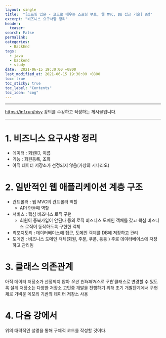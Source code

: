 ```yaml
---
layout: single
title:  "[스프링 입문 - 코드로 배우는 스프링 부트, 웹 MVC, DB 접근 기술] 8강"
excerpt: "비즈니스 요구사항 정리"
header:
  teaser: 
search: False
permalink:
categories: 
  - BackEnd
tags:
  - java
  - backend
  - study
date:  2021-06-15 19:30:00 +0800
last_modified_at: 2021-06-15 19:30:00 +0800
toc: true
toc_sticky: true
toc_label: "Contents"
toc_icon: "cog"
---
```

---

https://inf.run/hisy 강의를 수강하고 작성하는 게시물입니다.

---
# 1. 비즈니스 요구사항 정리

- 데이터 : 회원ID, 이름
- 기능 : 회원등록, 조회
- 아직 데이터 저장소가 선정되지 않음(가상의 시나리오)

# 2. 일반적인 웹 애플리케이션 계층 구조

- 컨트롤러 : 웹 MVC의 컨트롤러 역할
    - API 만들때 역할
- 서비스 : 핵심 비즈니스 로직 구현
    - 회원이 중복가입이 안된다 등의 로직 비즈니스 도메인 객체를 갖고 핵심 비즈니스 로직이 동작하도록 구현한 객체
- 리포지토리 : 데이터베이스에 접근, 도메인 객체를 DB에 저장하고 관리
- 도메인 : 비즈니스 도메인 객체(회원, 주문, 쿠폰, 등등 ) 주로 데이터베이스에 저장하고 관리됨

# 3. 클래스 의존관계

아직 데이터 저장소가 선정되지 않아 *우선 인터페이스로 구현* 클래스로 변경할 수 있도록 설계
저장소는 다양한 저장소 고민중
개발을 진행하기 위해 초기 개발단계에서 구현체로 가벼운 메모리 기반의 데이터 저장소 사용

# 4. 다음 강에서

위의 대략적인 설명을 통해 구체적 코드를 작성할 것이다.